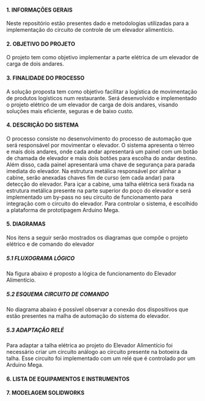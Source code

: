 #### 1. INFORMAÇÕES GERAIS

Neste repositório estão presentes dado e metodologias utilizadas para a implementação do circuito de controle de um elevador alimentício.

#### 2. OBJETIVO DO PROJETO

O projeto tem como objetivo implementar a parte elétrica de um elevador de carga de dois andares.

#### 3. FINALIDADE DO PROCESSO

A solução proposta tem como objetivo facilitar a logística de movimentação de produtos logísticos num restaurante.
Será desenvolvido e implementado o projeto elétrico de um elevador de carga de dois andares, visando soluções mais eficiente, seguras e de baixo custo.

#### 4. DESCRIÇÃO DO SISTEMA

O processo consiste no desenvolvimento do processo de automação que será responsável por movimentar o elevador. O sistema apresenta o térreo e mais dois andares, onde cada andar apresentará um painel com um botão de chamada de elevador e mais dois botões para escolha do andar destino. Além disso, cada painel apresentará uma chave de segurança para parada imediata do elevador. Na estrutura metálica responsável por alinhar a cabine, serão anexadas chaves fim de curso (em cada andar) para detecção do elevador. Para içar a cabine, uma talha elétrica será fixada na estrutura metálica presente na parte superior do poço do elevador e será implementado um by-pass no seu circuito de funcionamento para integração com o circuito do elevador. Para controlar o sistema, é escolhido a plataforma de prototipagem Arduino Mega.

#### 5. DIAGRAMAS

Nos itens a seguir serão mostrados os diagramas que compõe o projeto elétrico e de comando do elevador

##### 5.1 FLUXOGRAMA LÓGICO

Na figura abaixo é proposto a lógica de funcionamento do Elevador Alimentício.

##### 5.2 ESQUEMA CIRCUITO DE COMANDO
No diagrama abaixo é possível observar a conexão dos dispositivos que estão presentes na malha de automação do sistema do elevador.

##### 5.3 ADAPTAÇÃO RELÉ
Para adaptar a talha elétrica ao projeto do Elevador Alimentício foi necessário criar um circuito análogo ao circuito presente na botoeira da talha. Esse circuito foi implementado com um relé que é controlado por um Arduino Mega.

#### 6. LISTA DE EQUIPAMENTOS E INSTRUMENTOS

#### 7. MODELAGEM SOLIDWORKS

